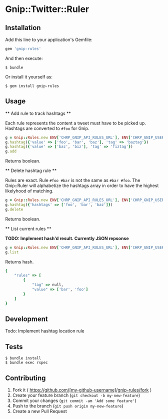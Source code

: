 # Gnip::Twitter::Ruler


## Installation

Add this line to your application's Gemfile:

```ruby
gem 'gnip-rules'
```

And then execute:

    $ bundle

Or install it yourself as:

    $ gem install gnip-rules

## Usage

** Add rule to track hashtags **

Each rule represents the content a tweet must have to be picked up. Hashtags
are converted to `#foo` for Gnip.

```ruby
g = Gnip::Rules.new ENV['CHRP_GNIP_API_RULES_URL'], ENV['CHRP_GNIP_USERNAME'], ENV['CHRP_GNIP_PASSWORD']
g.hashtag({'value' => ['foo', 'bar', 'baz'], 'tag' => 'baztag'})
g.hashtag({'value' => ['baz', 'biz'], 'tag' => 'fiztag'})
g.add
```

Returns boolean.

** Delete hashtag rule **

Rules are exact. Rule `#foo #bar` is not the same as `#bar #foo`. The
Gnip::Ruler will alphabetize the hashtags array in order to have the highest
likelyhood of matching.

```ruby
g = Gnip::Rules.new ENV['CHRP_GNIP_API_RULES_URL'], ENV['CHRP_GNIP_USERNAME'], ENV['CHRP_GNIP_PASSWORD']
g.hashtag({'hashtags' => ['foo', 'bar', 'baz']})
g.delete
```

Returns boolean.

** List current rules **

__TODO: Implement hash'd result. Currently JSON repsonse__

```ruby
g = Gnip::Rules.new ENV['CHRP_GNIP_API_RULES_URL'], ENV['CHRP_GNIP_USERNAME'], ENV['CHRP_GNIP_PASSWORD']
g.list
```

Returns hash.

```ruby
{
    "rules" => [
        {
            "tag" => null,
            "value" => ['bar', 'foo']
        }
    ]
}
```


## Development

Todo: Implement hashtag location rule

## Tests

```
$ bundle install
$ bundle exec rspec
```

## Contributing

1. Fork it ( https://github.com/[my-github-username]/gnip-rules/fork )
2. Create your feature branch (`git checkout -b my-new-feature`)
3. Commit your changes (`git commit -am 'Add some feature'`)
4. Push to the branch (`git push origin my-new-feature`)
5. Create a new Pull Request
